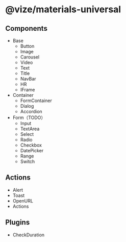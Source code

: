 # @vize/materials-universal

## Components

- Base
  - Button
  - Image
  - Carousel
  - Video
  - Text
  - Title
  - NavBar
  - HR
  - IFrame
- Container
  - FormContainer
  - Dialog
  - Accordion
- Form（TODO）
  - Input
  - TextArea
  - Select
  - Radio
  - Checkbox
  - DatePicker
  - Range
  - Switch

## Actions

- Alert
- Toast
- OpenURL
- Actions

## Plugins

- CheckDuration
